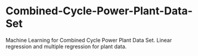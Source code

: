 # Combined-Cycle-Power-Plant-Data-Set
Machine Learning for Combined Cycle Power Plant Data Set. Linear regression and multiple regression for plant data.
